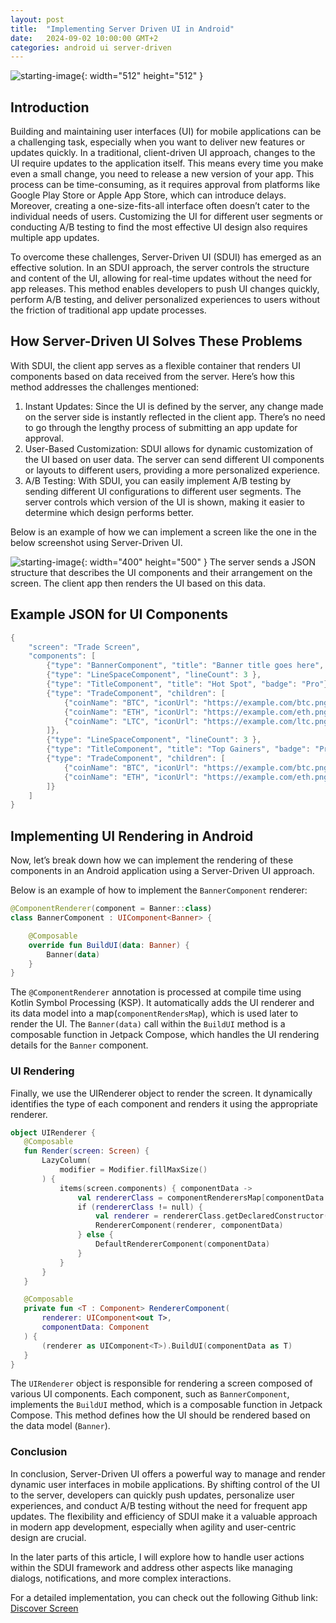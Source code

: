```yaml
---
layout: post
title:  "Implementing Server Driven UI in Android"
date:   2024-09-02 10:00:00 GMT+2
categories: android ui server-driven
---
```

![starting-image](/assets/images/post/server_driven_ui.webp){: width="512" height="512" }

## Introduction
Building and maintaining user interfaces (UI) for mobile applications can be a challenging task, especially when you want to deliver new features or updates quickly. In a traditional, client-driven UI approach, changes to the UI require updates to the application itself. This means every time you make even a small change, you need to release a new version of your app. This process can be time-consuming, as it requires approval from platforms like Google Play Store or Apple App Store, which can introduce delays.
Moreover, creating a one-size-fits-all interface often doesn’t cater to the individual needs of users. Customizing the UI for different user segments or conducting A/B testing to find the most effective UI design also requires multiple app updates.

To overcome these challenges, Server-Driven UI (SDUI) has emerged as an effective solution. In an SDUI approach, the server controls the structure and content of the UI, allowing for real-time updates without the need for app releases. This method enables developers to push UI changes quickly, perform A/B testing, and deliver personalized experiences to users without the friction of traditional app update processes.

## How Server-Driven UI Solves These Problems
With SDUI, the client app serves as a flexible container that renders UI components based on data received from the server. Here’s how this method addresses the challenges mentioned:

1. Instant Updates: Since the UI is defined by the server, any change made on the server side is instantly reflected in the client app. There’s no need to go through the lengthy process of submitting an app update for approval.
2. User-Based Customization: SDUI allows for dynamic customization of the UI based on user data. The server can send different UI components or layouts to different users, providing a more personalized experience.
3. A/B Testing: With SDUI, you can easily implement A/B testing by sending different UI configurations to different user segments. The server controls which version of the UI is shown, making it easier to determine which design performs better.

Below is an example of how we can implement a screen like the one in the below screenshot using Server-Driven UI.

![starting-image](/assets/images/post/server_driven_phone_screenshot.webp){: width="400" height="500" }
The server sends a JSON structure that describes the UI components and their arrangement on the screen. The client app then renders the UI based on this data.

## Example JSON for UI Components
```kotlin
{
    "screen": "Trade Screen",
    "components": [
        {"type": "BannerComponent", "title": "Banner title goes here", "description": ["Description line 1", "Description line 2"], "iconUrl": "https://example_ui.com/icon.png"},
        {"type": "LineSpaceComponent", "lineCount": 3 },
        {"type": "TitleComponent", "title": "Hot Spot", "badge": "Pro"},
        {"type": "TradeComponent", "children": [
            {"coinName": "BTC", "iconUrl": "https://example.com/btc.png", "price": "345.123", "change": "-4.65"},
            {"coinName": "ETH", "iconUrl": "https://example.com/eth.png", "price": "234.567", "change": "-3.2"},
            {"coinName": "LTC", "iconUrl": "https://example.com/ltc.png", "price": "123.456", "change": "-2.13"}
        ]},
        {"type": "LineSpaceComponent", "lineCount": 3 },
        {"type": "TitleComponent", "title": "Top Gainers", "badge": "Pro"},
        {"type": "TradeComponent", "children": [
            {"coinName": "BTC", "iconUrl": "https://example.com/btc.png", "price": "345.123", "change": "1.2"},
            {"coinName": "ETH", "iconUrl": "https://example.com/eth.png", "price": "234.567", "change": "0.5"}
        ]}
    ]
}
```
## Implementing UI Rendering in Android
Now, let’s break down how we can implement the rendering of these components in an Android application using a Server-Driven UI approach.

Below is an example of how to implement the `BannerComponent` renderer:

```kotlin
@ComponentRenderer(component = Banner::class)
class BannerComponent : UIComponent<Banner> {

    @Composable
    override fun BuildUI(data: Banner) {
        Banner(data)
    }
}
```

The `@ComponentRenderer` annotation is processed at compile time using Kotlin Symbol Processing (KSP). It automatically adds the UI renderer and its data model into a map(`componentRendersMap`), which is used later to render the UI. The `Banner(data)` call within the `BuildUI` method is a composable function in Jetpack Compose, which handles the UI rendering details for the `Banner` component.

### UI Rendering
Finally, we use the UIRenderer object to render the screen. It dynamically identifies the type of each component and renders it using the appropriate renderer.
 ```kotlin
object UIRenderer {
    @Composable
    fun Render(screen: Screen) {
        LazyColumn(
            modifier = Modifier.fillMaxSize()
        ) {
            items(screen.components) { componentData ->
                val rendererClass = componentRenderersMap[componentData::class.java]
                if (rendererClass != null) {
                    val renderer = rendererClass.getDeclaredConstructor().newInstance()
                    RendererComponent(renderer, componentData)
                } else {
                    DefaultRendererComponent(componentData)
                }
            }
        }
    }

    @Composable
    private fun <T : Component> RendererComponent(
        renderer: UIComponent<out T>,
        componentData: Component
    ) {
        (renderer as UIComponent<T>).BuildUI(componentData as T)
    }
}
```
The `UIRenderer` object is responsible for rendering a screen composed of various UI components. Each component, such as `BannerComponent`, implements the `BuildUI` method, which is a composable function in Jetpack Compose. This method defines how the UI should be rendered based on the data model (`Banner`).

### Conclusion
In conclusion, Server-Driven UI offers a powerful way to manage and render dynamic user interfaces in mobile applications. By shifting control of the UI to the server, developers can quickly push updates, personalize user experiences, and conduct A/B testing without the need for frequent app updates. The flexibility and efficiency of SDUI make it a valuable approach in modern app development, especially when agility and user-centric design are crucial.

In the later parts of this article, I will explore how to handle user actions within the SDUI framework and address other aspects like managing dialogs, notifications, and more complex interactions.

For a detailed implementation, you can check out the following Github link:
[Discover Screen](https://github.com/ymatinfard/Crypto/tree/develop/app/src/main/java/com/matin/youtech/crypto/ui/screen/discover)
